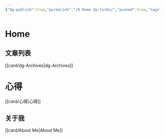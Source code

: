 ```yaml
---
{"dg-publish":true,"permalink":"/0 Home dy-turbo/","pinned":true,"tags":["gardenEntry"],"dgShowFileTree":true,"noteIcon":"","created":"2024-01-28T22:46:43+08:00","updated":"2024-03-09T22:07:47+08:00"}
---
```



# Home

## 文章列表

[[card/dg-Archives\|dg-Archives]]

# 心得

[[card/心得\|心得]]

## 关于我

[[card/About Me\|About Me]]
